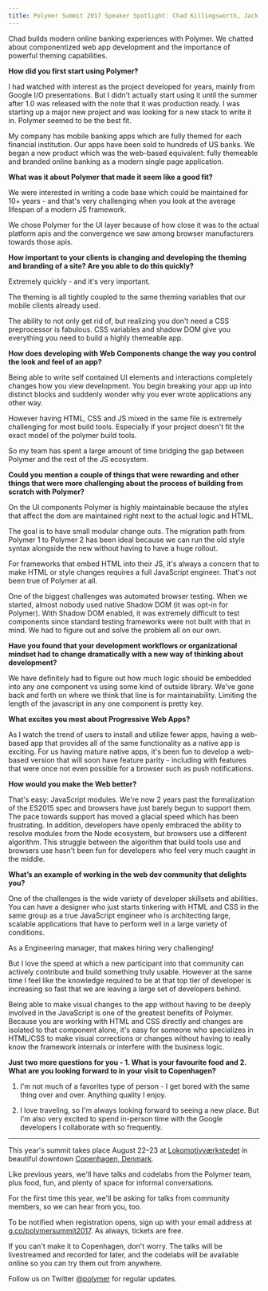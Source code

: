 ```yaml
---
title: Polymer Summit 2017 Speaker Spotlight: Chad Killingsworth, Jack Henry & Associates
---
```


Chad builds modern online banking experiences with Polymer. We chatted about componentized web app development and the importance of powerful theming capabilities.

**How did you first start using Polymer?**

I had watched with interest as the project developed for years, mainly from Google I/O presentations. But I didn't actually start using it until the summer after 1.0 was released with the note that it was production ready. I was starting up a major new project and was looking for a new stack to write it in. Polymer seemed to be the best fit.

My company has mobile banking apps which are fully themed for each financial institution. Our apps have been sold to hundreds of US banks. We began a new product which was the web-based equivalent: fully themeable and branded online banking as a modern single page application.

**What was it about Polymer that made it seem like a good fit?**

We were interested in writing a code base which could be maintained for 10+ years - and that's very challenging when you look at the average lifespan of a modern JS framework.

We chose Polymer for the UI layer because of how close it was to the actual platform apis and the convergence we saw among browser manufacturers towards those apis.

**How important to your clients is changing and developing the theming and branding of a site? Are you able to do this quickly?**

Extremely quickly - and it's very important.

The theming is all tightly coupled to the same theming variables that our mobile clients already used. 

The ability to not only get rid of, but realizing you don't need a CSS preprocessor is fabulous. CSS variables and shadow DOM give you everything you need to build a highly themeable app.

**How does developing with Web Components change the way you control the look and feel of an app?**

Being able to write self contained UI elements and interactions completely changes how you view development. You begin breaking your app up into distinct blocks and suddenly wonder why you ever wrote applications any other way.

However having HTML, CSS and JS mixed in the same file is extremely challenging for most build tools. Especially if your project doesn't fit the exact model of the polymer build tools.

So my team has spent a large amount of time bridging the gap between Polymer and the rest of the JS ecosystem.

**Could you mention a couple of things that were rewarding and other things that were more challenging about the process of building from scratch with Polymer?**

On the UI components Polymer is highly maintainable because the styles that affect the dom are maintained right next to the actual logic and HTML.

The goal is to have small modular change outs. The migration path from Polymer 1 to Polymer 2 has been ideal because we can run the old style syntax alongside the new without having to have a huge rollout.

For frameworks that embed HTML into their JS, it's always a concern that to make HTML or style changes requires a full JavaScript engineer. That's not been true of Polymer at all.

One of the biggest challenges was automated browser testing. When we started, almost nobody used native Shadow DOM (it was opt-in for Polymer). With Shadow DOM enabled, it was extremely difficult to test components since standard testing frameworks were not built with that in mind. We had to figure out and solve the problem all on our own.

**Have you found that your development workflows or organizational mindset had to change dramatically with a new way of thinking about development?**

We have definitely had to figure out how much logic should be embedded into any one component vs using some kind of outside library. We've gone back and forth on where we think that line is for maintainability. Limiting the length of the javascript in any one component is pretty key.

**What excites you most about Progressive Web Apps?**

As I watch the trend of users to install and utilize fewer apps, having a web-based app that provides all of the same functionality as a native app is exciting. For us having mature native apps, it's been fun to develop a web-based version that will soon have feature parity - including with features that were once not even possible for a browser such as push notifications.

**How would you make the Web better?**

That's easy: JavaScript modules. We're now 2 years past the formalization of the ES2015 spec and browsers have just barely begun to support them. The pace towards support has moved a glacial speed which has been frustrating. In addition, developers have openly embraced the ability to resolve modules from the Node ecosystem, but browsers use a different algorithm. This struggle between the algorithm that build tools use and browsers use hasn't been fun for developers who feel very much caught in the middle.

**What’s an example of working in the web dev community that delights you?**

One of the challenges is the wide variety of developer skillsets and abilities. You can have a designer who just starts tinkering with HTML and CSS in the same group as a true JavaScript engineer who is architecting large, scalable applications that have to perform well in a large variety of conditions.

As a Engineering manager, that makes hiring very challenging!

But I love the speed at which a new participant into that community can actively contribute and build something truly usable. However at the same time I feel like the knowledge required to be at that top tier of developer is increasing so fast that we are leaving a large set of developers behind.

Being able to make visual changes to the app without having to be deeply involved in the JavaScript is one of the greatest benefits of Polymer. Because you are working with HTML and CSS directly and changes are isolated to that component alone, it's easy for someone who specializes in HTML/CSS to make visual corrections or changes without having to really know the framework internals or interfere with the business logic.

**Just two more questions for you - 1. What is your favourite food and 2. What are you looking forward to in your visit to Copenhagen?**

1. I'm not much of a favorites type of person - I get bored with the same thing over and over. Anything quality I enjoy.

2. I love traveling, so I'm always looking forward to seeing a new place. But I'm also very excited to spend in-person time with the Google developers I collaborate with so frequently.


-----

This year's summit takes place August 22–23 at [Lokomotivværkstedet](http://www.lvcph.dk/index-eng.html) in beautiful downtown [Copenhagen, Denmark](https://goo.gl/maps/pgFPsEkRRcS2).

Like previous years, we'll have talks and codelabs from the Polymer team, plus food, fun, and plenty of space for informal conversations.

For the first time this year, we'll be asking for talks from community members, so we can hear from you, too.

To be notified when registration opens, sign up with your email address at [g.co/polymersummit2017](http://g.co/polymersummit2017). As always, tickets are  free.

If you can't make it to Copenhagen, don't worry. The talks will be livestreamed and recorded for later, and the codelabs will be available online so you can try them out from anywhere.

Follow us on Twitter [@polymer](https://twitter.com/polymer) for regular updates.
